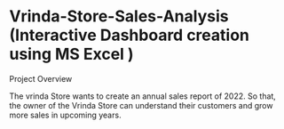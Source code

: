 # Vrinda-Store-Sales-Analysis (Interactive Dashboard creation using MS Excel )

Project Overview

The vrinda Store wants to create an annual sales report of 2022. So that, the owner of the Vrinda Store can understand their customers and grow more sales in upcoming years.
